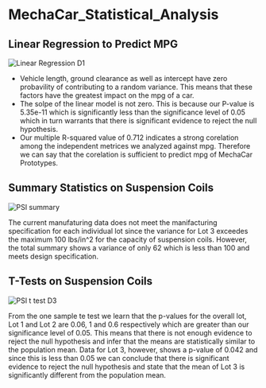 # MechaCar_Statistical_Analysis

## Linear Regression to Predict MPG
![Linear Regression D1](https://user-images.githubusercontent.com/92958091/152842656-f860e90d-dd68-448d-a3a3-34aab382ee3d.png)

- Vehicle length, ground clearance as well as intercept have zero probavility of contributing to a random variance. This means that these factors have the greatest impact on the mpg of a car.
- The solpe of the linear model is not zero. This is because our P-value is 5.35e-11 which is significantly less than the significance level of 0.05 which in turn warrants that there is significant evidence to reject the null hypothesis. 
- Our multiple R-squared value of 0.712 indicates a strong corelation among the independent metrices we analyzed against mpg. Therefore we can say that the corelation is sufficient to predict mpg of MechaCar Prototypes. 

## Summary Statistics on Suspension Coils
![PSI summary](https://user-images.githubusercontent.com/92958091/152853956-c3dc7856-f64b-44d1-8f06-3cf92c940b40.png)

The current manufaturing data does not meet the manifacturing specification for each individual lot since the variance for Lot 3 exceedes the maximum 100 lbs/in^2 for the capacity of suspension coils. However, the total summary shows a variance of only 62 which is less than 100 and meets design specification. 

## T-Tests on Suspension Coils

![PSI t test D3](https://user-images.githubusercontent.com/92958091/152861338-21fb5b06-6929-4a21-a5a1-b146137f4305.png)

From the one sample te test we learn that the p-values for the overall lot, Lot 1 and Lot 2 are 0.06, 1 and 0.6 respectively which are greater than our significance level of 0.05. This means that there is not enough evidence to reject the null hypothesis and infer that the means are statistically similar to the population mean. 
Data for Lot 3, however, shows a p-value of 0.042 and since this is less than 0.05 we can conclude that there is significant evidence to reject the null hypothesis and state that the mean of Lot 3 is significantly different from the population mean. 


